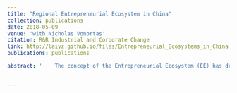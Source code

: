 ```yaml
---
title: "Regional Entrepreneurial Ecosystem in China"
collection: publications
date: 2018-05-09
venue: 'with Nicholas Vonortas'
citation: R&R Industrial and Corporate Change
link: http://laiyz.github.io/files/Entrepreneurial_Ecosystems_in_China_Lai-Vonortas.pdf
publications: publications

abstract: '    The concept of the Entrepreneurial Ecosystem (EE) has drawn a lot of attention in the fields of entrepreneurship studies, economic geography and urban economics, and have recently gained popularity with policy decision makers. While a long list of factors that influences entrepreneurship, few studies have so far looked at entrepreneurship from a truly systemic and interdisciplinary perspective that identifies explicitly cause and effect. This study proposes a two-stage structural model for the entrepreneurial ecosystem which identifies the factors which directly or indirectly influence regional entrepreneurial activities. <br/>    We bring to bear a unique dataset in terms of size and composition, comprising of statistical information on various aspects of the entrepreneurial ecosystems of 263 Chinese prefecture-level municipalities from 2007 to 2015. The empirical results confirm our systemic modeling approach: human capital, knowledge creation and absorption, risk finance and market demand are the main factors in regional entrepreneurial ecosystems that promote local entrepreneurship directly. Moreover, presence of high growth firms in the region, startup companies, university graduates, as well as city openness are significant predictors of both the regional stock of human capital and knowledge creation. Risk finance is found to be strongly associated with the presence of high growth firms and startups. Last, but by no means least, the study also underscored the strong positive impact of universities on regional human capital and knowledge creation, thus indicating the crucial role of academic institutions in regional entrepreneurial ecosystems.'


---
```

